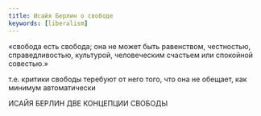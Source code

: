 ```yaml
---
title: Исайя Берлин о свободе
keywords: [liberalism]
---
```


«свобода есть свобода; она не может быть равенством, честностью, справедливостью, культурой, человеческим счастьем или спокойной совестью.»

т.е. критики свободы теребуют от него того, что она не обещает, как минимум автоматически

ИСАЙЯ БЕРЛИН ДВЕ КОНЦЕПЦИИ СВОБОДЫ